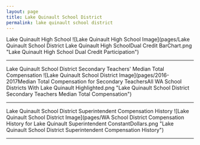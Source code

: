 ```yaml
---
layout: page
title: Lake Quinault School District
permalink: lake quinault school district
---
```



Lake Quinault High School
![Lake Quinault High School Image](pages/Lake Quinault School District Lake Quinault High SchoolDual Credit BarChart.png "Lake Quinault High School Dual Credit Participation")

___

Lake Quinault School District Secondary Teachers' Median Total Compensation
![Lake Quinault School District Image](pages/2016-2017Median Total Compensation for Secondary TeachersAll WA School Districts With Lake Quinault Highlighted.png "Lake Quinault School District Secondary Teachers Median Total Compensation")

___

Lake Quinault School District Superintendent Compensation History
![Lake Quinault School District Image](pages/WA School District Compensation History for Lake Quinault Superintendent ConstantDollars.png "Lake Quinault School District Superintendent Compensation History")

___

